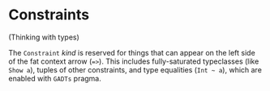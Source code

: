 # Constraints
(Thinking with types)

The `Constraint` *kind* is reserved for things that can appear on the left side of the fat context arrow (`=>`). This includes fully-saturated typeclasses (like `Show a`), tuples of other constraints, and type equalities (`Int ~ a`), which are enabled with `GADTs` pragma.
